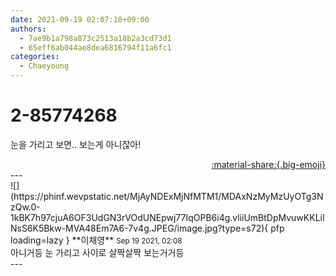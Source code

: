 ```yaml
---
date: 2021-09-19 02:07:10+09:00
authors:
  - 7ae9b1a798a873c2513a18b2a3cd73d1
  - 65eff6ab044ae8dea6816794f11a6fc1
categories:
  - Chaeyoung
---
```


# 2-85774268

<div class="post-container" markdown="1">
<div class="content-container md-sidebar__scrollwrap" markdown="1">

눈을 가리고 보면.. 보는게 아니잖아!

</div>
</div>

<div style="text-align: right;" markdown="1">
<a href="https://weverse.io/fromis9/fanpost/2-85774268" style="text-align: right;">:material-share:{.big-emoji}</a>
</div>
---

<div class="comments-container md-sidebar__scrollwrap" markdown="1">
<div class="comment" markdown="1">
<div class='id-container' markdown="1">
![](https://phinf.wevpstatic.net/MjAyNDExMjNfMTM1/MDAxNzMyMzUyOTg3NzQw.0-1kBK7h97cjuA6OF3UdGN3rVOdUNEpwj77IqOPB6i4g.vliiUmBtDpMvuwKKLiINsS6K5Bkw-MVA48Em7A6-7v4g.JPEG/image.jpg?type=s72){ pfp loading=lazy }
**<span class="artist">이채영</span>** <small>Sep 19 2021, 02:08</small><br>
</div>
<div class='comment-body' markdown="1">
아니거등 눈 가리고 사이로 살짝살짝 보는거거등
</div>
</div>
</div>
---
